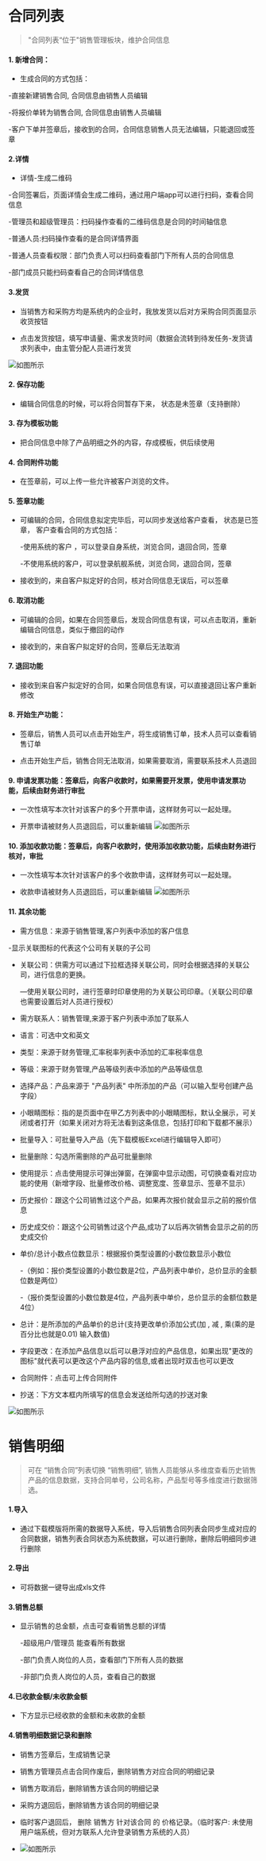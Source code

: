 # 合同列表

> "合同列表“位于"销售管理板块，维护合同信息

#### 1. 新增合同：

* 生成合同的方式包括：

 -直接新建销售合同,  合同信息由销售人员编辑

  -将报价单转为销售合同,  合同信息由销售人员编辑

  -客户下单并签章后，接收到的合同，合同信息销售人员无法编辑，只能退回或签章

#### 2.详情

* 详情-生成二维码

 -合同签署后，页面详情会生成二维码，通过用户端app可以进行扫码，查看合同信息

  -管理员和超级管理员：扫码操作查看的二维码信息是合同的时间轴信息

  -普通人员:扫码操作查看的是合同详情界面

  -普通人员查看权限：部门负责人可以扫码查看部门下所有人员的合同信息

  -部门成员只能扫码查看自己的合同详情信息

#### 3.发货


*  当销售方和采购方均是系统内的企业时，我放发货以后对方采购合同页面显示收货按钮

* 点击发货按钮，填写申请量、需求发货时间（数据会流转到待发任务-发货请求列表中，由主管分配人员进行发货




![如图所示](../file/htlb.png)

#### 2. 保存功能
* 编辑合同信息的时候，可以将合同暂存下来， 状态是未签章（支持删除）


#### 3. 存为模板功能
* 把合同信息中除了产品明细之外的内容，存成模板，供后续使用

#### 4. 合同附件功能
* 在签章前，可以上传一些允许被客户浏览的文件。

#### 5. 签章功能
* 可编辑的合同，合同信息拟定完毕后，可以同步发送给客户查看， 状态是已签章， 客户查看合同的方式包括：

    -使用系统的客户 ，可以登录自身系统，浏览合同，退回合同，签章

   -不使用系统的客户，可以登录航舰系统，浏览合同，退回合同，签章



* 接收到的，来自客户拟定好的合同，核对合同信息无误后，可以签章


#### 6. 取消功能
*  可编辑的合同，如果在合同签章后，发现合同信息有误，可以点击取消，重新编辑合同信息，类似于撤回的动作

 
* 接收到的，来自客户拟定好的合同，签章后无法取消


#### 7. 退回功能
* 接收到来自客户拟定好的合同，如果合同信息有误，可以直接退回让客户重新修改

#### 8.  开始生产功能：
* 签章后，销售人员可以点击开始生产，将生成销售订单，技术人员可以查看销售订单


* 点击开始生产后，销售合同无法取消，如果需要取消，需要联系技术人员退回



#### 9.  申请发票功能：签章后，向客户收款时，如果需要开发票，使用申请发票功能，后续由财务进行审批
* 一次性填写本次针对该客户的多个开票申请，这样财务可以一起处理。


* 开票申请被财务人员退回后，可以重新编辑
  ![如图所示](../file/sqfp.png)

#### 10.  添加收款功能：签章后，向客户收款时，使用添加收款功能，后续由财务进行核对，审批
* 一次性填写本次针对该客户的多个收款申请，这样财务可以一起处理。

* 收款申请被财务人员退回后，可以重新编辑
  ![如图所示](../file/tjsk.png)


#### 11. 其余功能

* 需方信息：来源于销售管理,客户列表中添加的客户信息

 -显示关联图标的代表这个公司有关联的子公司

* 关联公司：供需方可以通过下拉框选择关联公司，同时会根据选择的关联公司，进行信息的更换。

  —使用关联公司时，进行签章时印章使用的为关联公司印章。（关联公司印章也需要设置后对人员进行授权）


* 需方联系人：销售管理,来源于客户列表中添加了联系人
* 语言：可选中文和英文
* 类型：来源于财务管理,汇率税率列表中添加的汇率税率信息
* 等级：来源于财务管理,产品等级列表中添加的产品等级信息
* 选择产品：产品来源于 "产品列表" 中所添加的产品（可以输入型号创建产品字段）
* 小眼睛图标：指的是页面中在甲乙方列表中的小眼睛图标，默认全展示，可关闭或者打开（如果关闭对方将无法看到这条信息，包括打印和下载都不展示）
* 批量导入：可批量导入产品（先下载模板Excel进行编辑导入即可）
* 批量删除：勾选所需删除的产品可批量删除
* 使用提示：点击使用提示可弹出弹窗，在弹窗中显示动图，可切换查看对应功能的使用（新增字段、批量修改价格、调整宽度、签章显示、签章不显示）
* 历史报价：跟这个公司销售过这个产品，如果再次报价就会显示之前的报价信息
* 历史成交价：跟这个公司销售过这个产品,成功了以后再次销售会显示之前的历史成交价
* 单价/总计小数点位数显示：根据报价类型设置的小数位数显示小数位

  -（例如：报价类型设置的小数位数是2位，产品列表中单价，总价显示的金额位数是两位）

  -（报价类型设置的小数位数是4位，产品列表中单价，总价显示的金额位数是4位）
* 总计：是所添加的产品单价的总计(支持更改单价添加公式(加 , 减 , 乘(乘的是百分比也就是0.01) 输入数值)
* 字段更改：在添加产品信息以后可以悬浮对应的产品信息，如果出现"更改的图标"就代表可以更改这个产品内容的信息,或者出现时双击也可以更改
* 合同附件：点击可上传合同附件
* 抄送：下方文本框内所填写的信息会发送给所勾选的抄送对象

![如图所示](../file/mblb5.png)

# 销售明细
> 可在 “销售合同”列表切换 “销售明细”, 销售人员能够从多维度查看历史销售产品的信息数据，支持合同单号，公司名称，产品型号等多维度进行数据筛选。

#### 1.导入

* 通过下载模版将所需的数据导入系统，导入后销售合同列表会同步生成对应的合同数据，销售列表合同状态为系统数据，可以进行删除，删除后明细同步进行删除

#### 2.导出

* 可将数据一键导出成xls文件


#### 3.销售总额

* 显示销售的总金额，点击可查看销售总额的详情

  -超级用户/管理员 能查看所有数据

  -部门负责人岗位的人员，查看部门下所有人员的数据

  -非部门负责人岗位的人员，查看自己的数据
 

#### 4.已收款金额/未收款金额

* 下方显示已经收款的金额和未收款的金额

#### 4.销售明细数据记录和删除

* 销售方签章后，生成销售记录

* 销售方管理员点击合同作废后，删除销售方对应合同的明细记录

* 销售方取消后，删除销售方该合同的明细记录

* 采购方退回后，删除销售方该合同的明细记录

* 临时客户退回后， 删除 销售方 针对该合同 的 价格记录。（临时客户: 未使用用户端系统，但对方联系人允许登录销售方系统的人员）


* ![如图所示](../file/htlb-xsmx.png)